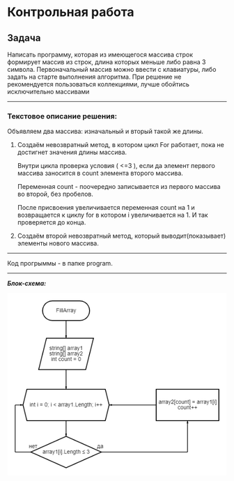 # Контрольная работа
## **Задача**
Написать программу, которая из имеющегося массива строк формирует массив из строк, длина которых меньше либо равна 3 символа. Первоначальный массив можно ввести с клавиатуры, либо задать на старте выполнения алгоритма. При решение не рекомендуется пользоваться коллекциями, лучше обойтись исключительно массивами

---
### Текстовое описание решения:
Объявляем два массива: изначальный и вторый такой же длины.

 1. Создаём невозвратный метод, в котором цикл For работает, пока не достигнет значения длины массива. 

    Внутри цикла проверка условия ( <=3 ), если да элемент первого массива заносится в count элемента второго массива. 

    Переменная count - поочередно записывается из первого массива во второй, без пробелов. 

    После присвоения увеличивается переменная count на 1 и возвращается к циклу for в котором i увеличивается на 1. И так проверяется до конца.

 2. Создаём второй невозвратный метод, который выводит(показывает) элементы нового массива.

 ---

 Код прогрыммы - в папке program.

 ---
 ***Блок-схема:***
 
 ![блок-схема](https://github.com/John01166/CR1/blob/main/program/scheme.png?raw=true "блок-схема")